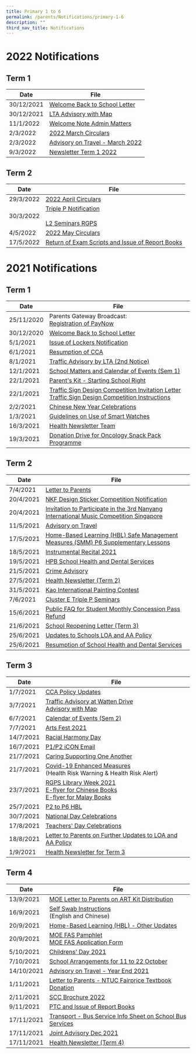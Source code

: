 ```yaml
---
title: Primary 1 to 6
permalink: /parents/Notifications/primary-1-6
description: ""
third_nav_title: Notifications
---
```

# 2022 Notifications
## Term 1


| Date | File | 
| -------- | -------- |
| 30/12/2021     | [Welcome Back to School Letter](https://rafflesgirlspri.moe.edu.sg/qql/slot/u451/Notifications/2022/P1-6/Term%201/RGPS_N22_G_001_Welcome%20back%20to%20school_COEcleared.pdf)  | 
|30/12/2021| [LTA Advisory with Map](https://rafflesgirlspri.moe.edu.sg/qql/slot/u451/Notifications/2022/P1-6/Term%201/LTA%20Advisory%20with%20map_%20Dec%202021.pdf)|
|11/1/2022| [Welcome Note Admin Matters](https://rafflesgirlspri.moe.edu.sg/qql/slot/u451/Notifications/2022/P1-6/Term%201/RGPS_N22_G_002%20Ps%20Welcome%20Note%20%20Admin%20Matters.pdf)|
|2/3/2022| [2022 March Circulars](https://rafflesgirlspri.moe.edu.sg/qql/slot/u451/Notifications/2022/P1-6/Term%201/RGPS_N22_G_007_2022%20MARCH%20CIRCULARS.pdf)|
|2/3/2022| [Advisory on Travel - March 2022](https://rafflesgirlspri.moe.edu.sg/qql/slot/u451/Notifications/2022/P1-6/Term%201/Advisory%20on%20Travel%20-%20March%202022.pdf)|
|9/3/2022| [Newsletter Term 1 2022](https://rafflesgirlspri.moe.edu.sg/qql/slot/u451/Notifications/2022/P1-6/Term%201/Newsletter%20Term%201%202022.pdf)|

## Term 2


| Date | File | 
| -------- | -------- | 
| 29/3/2022   | [2022 April Circulars](https://rafflesgirlspri.moe.edu.sg/qql/slot/u451/Notifications/2022/P1-6/Term%202/RGPS_N22_G_011_Apr%20PG%20all%20levels.pdf) | 
| 30/3/2022| [Triple P Notification](https://rafflesgirlspri.moe.edu.sg/qql/slot/u451/Notifications/2022/P1-6/Term%202/RGPSN22G012_Triple%20P%20Notification.pdf)<br><br> [L2 Seminars RGPS](https://rafflesgirlspri.moe.edu.sg/qql/slot/u451/Notifications/2022/P1-6/Term%202/L2%20Seminars%20RGPS.pdf)|
|4/5/2022| [2022 May Circulars](https://rafflesgirlspri.moe.edu.sg/qql/slot/u451/Notifications/2022/P1-6/Term%202/RGPS_N22_G_013_May%20PG%20all%20levels.pdf)|
|17/5/2022| [Return of Exam Scripts and Issue of Report Books](https://rafflesgirlspri.moe.edu.sg/qql/slot/u451/Notifications/2022/P1-6/Term%202/RGPS_N22G014_Return%20of%20Exam%20Scripts%20%20Issue%20of%20Report%20Books.pdf)|

# 2021 Notifications
## Term 1


| Date | File | 
| -------- | -------- | 
| 25/11/2020   | Parents Gateway Broadcast: <br>[Registration of PayNow](https://rafflesgirlspri.moe.edu.sg/qql/slot/u451/Notifications/2021/P1-6/Term%201/Parents%20Gateway%20Broadcast%20-%20PayNow%20final.docx) |
|30/12/2020| [Welcome Back to School Letter](https://rafflesgirlspri.moe.edu.sg/qql/slot/u451/Notifications/2021/P1-6/Term%201/RGPS_N21_G_001%20Welcome%20Back%20to%20School.pdf)|
|5/1/2021| [Issue of Lockers Notification](https://rafflesgirlspri.moe.edu.sg/qql/slot/u451/Notifications/2021/P1-6/Term%201/RGPS_N20_G_002%20Issue%20of%20Lockers.pdf)|
6/1/2021| [Resumption of CCA](https://rafflesgirlspri.moe.edu.sg/qql/slot/u451/Notifications/2021/P1-6/Term%201/RGPS_N21_G003__%20Resumption%20of%20CCA.pdf)|
|8/1/2021| [Traffic Advisory by LTA (2nd Notice)](https://rafflesgirlspri.moe.edu.sg/qql/slot/u451/Notifications/2021/P1-6/Term%201/Traffic%20Advisory%20by%20LTA%202nd%20notice.pdf)|
|12/1/2021| [School Matters and Calendar of Events (Sem 1)](https://rafflesgirlspri.moe.edu.sg/qql/slot/u451/Notifications/2021/P1-6/Term%201/RGPS_N21_G_08%20School%20matters%20and%20calender%20of%20events%202021%20Semester%201.pdf)|
|22/1/2021| [Parent's Kit - Starting School Right](https://rafflesgirlspri.moe.edu.sg/qql/slot/u451/Notifications/2021/P1-6/Term%201/Parent%20Kit%20-%20Starting%20School%20Right%20Jan%202020.pdf)|
|22/1/2021| [Traffic Sign Design Competition Invitation Letter](https://rafflesgirlspri.moe.edu.sg/qql/slot/u451/Notifications/2021/P1-6/Term%201/RGPS_N21_G010_Traffic%20Sign%20Design%20Competition.pdf) <br> [Traffic  Sign Design Competition Instructions](https://rafflesgirlspri.moe.edu.sg/qql/slot/u451/Notifications/2021/P1-6/Term%201/Traffic%20Sign%20Design%20Competition.pdf)|
|2/2/2021| [Chinese New Year Celebrations](https://rafflesgirlspri.moe.edu.sg/qql/slot/u451/Notifications/2021/P1-6/Term%201/RGPS_N21_G013_Chinese%20New%20Year%20Celebration.pdf)|
|1/3/2021| [Guidelines on Use of Smart Watches](https://rafflesgirlspri.moe.edu.sg/qql/slot/u451/Notifications/2021/P1-6/Term%201/RGPS_N21_G_016%20Guidelines%20on%20Use%20of%20Smart%20Watches.pdf)|
|16/3/2021|[Health Newsletter Team](https://rafflesgirlspri.moe.edu.sg/qql/slot/u451/Notifications/2021/P1-6/Term%201/Health%20Newsletter%20Term%201%202021.pdf)|
19/3/2021|[Donation Drive for Oncology Snack Pack Programme](https://rafflesgirlspri.moe.edu.sg/qql/slot/u451/Notifications/2021/P1-6/Term%201/RGPS_N21_G_017_Donation%20Drive%20for%20Oncology%20Snack%20Pack%20Progamme.pdf)|

## Term 2


| Date |File | 
| -------- | -------- | 
| 7/4/2021   | [Letter to Parents](https://rafflesgirlspri.moe.edu.sg/qql/slot/u451/Notifications/2021/P1-6/Term%202/Letter%20to%20parents%20RGPS.pdf) | 
|20/4/2021| [NKF Design Sticker Competition Notification](https://rafflesgirlspri.moe.edu.sg/qql/slot/u451/Notifications/2021/P1-6/Term%202/RGPS_N21_G_021%20NKF_Sticker_Design_Competition_Notification.pdf)|
20/4/2021| [Invitation to Participate in the 3rd Nanyang International Music Competition Singapore](https://rafflesgirlspri.moe.edu.sg/qql/slot/u451/Notifications/2021/P1-6/Term%202/RGPS_N21_G_022%20Invitation%20to%20Participate%20in%20the%203rd%20Nanyang%20International%20Music%20Competition%20Singapore.pdf)|
|11/5/2021| [Advisory on Travel](https://rafflesgirlspri.moe.edu.sg/qql/slot/u451/Notifications/2021/P1-6/Term%202/Appendix%203%20-%20Advisory%20on%20Travel.pdf)|
|17/5/2021| [Home-Based Learning (HBL) Safe Management Measures (SMM) P6 Supplementary Lessons](https://rafflesgirlspri.moe.edu.sg/qql/slot/u451/Notifications/2021/P1-6/Term%202/RGPS_N21_G028%20Home-Based%20Learning%20HBL%20Safe%20Management%20Measures%20SMM%20P6%20Supplementary%20Lessons.pdf)|
|18/5/2021| [Instrumental Recital 2021](https://rafflesgirlspri.moe.edu.sg/qql/slot/u451/Notifications/2021/P1-6/Term%202/RGPS_N21_G_026_Instrumental%20Recital%202021.pdf)|
|19/5/2021|[HPB School Health and Dental Services](https://rafflesgirlspri.moe.edu.sg/qql/slot/u451/Notifications/2021/P1-6/Term%202/19%20May%202021%20HPB%20School%20Health%20and%20School%20Dental%20Services.pdf)|
|21/5/2021| [Crime Advisory](https://rafflesgirlspri.moe.edu.sg/qql/slot/u451/Notifications/2021/P1-6/Term%202/Jun%202021%20crime%20advisory.pdf)|
|27/5/2021| [Health Newsletter (Term 2)](https://rafflesgirlspri.moe.edu.sg/qql/slot/u451/Notifications/2021/P1-6/Term%202/HEALTH%20NEWSLETTER%20Term%202%202021.pdf)|
|31/5/2021|[Kao International Painting Contest](https://rafflesgirlspri.moe.edu.sg/qql/slot/u451/Notifications/2021/P1-6/Term%202/RGPS_N21_G_029%20Kao%20International%20Painting%20Contest.pdf)|
|7/6/2021|[Cluster E Triple P Seminars](https://rafflesgirlspri.moe.edu.sg/qql/slot/u451/Notifications/2021/P1-6/Term%202/Cluster%20E%20Triple%20P%20Seminars.pdf)|
|15/6/2021| [Public FAQ for Student Monthly Concession Pass Refund](https://rafflesgirlspri.moe.edu.sg/qql/slot/u451/Notifications/2021/P1-6/Term%202/Public%20FAQ%20for%20Student%20Monthly%20Concession%20Pass%20Refund_Final.pdf)|
|21/6/2021|[School Reopening Letter (Term 3)](https://rafflesgirlspri.moe.edu.sg/qql/slot/u451/Notifications/2021/P1-6/Term%202/RGPS_N21_G031_T3%20Sch%20Reopening_21Jun.pdf)|
|25/6/2021| [Updates to Schools LOA and AA Policy](https://rafflesgirlspri.moe.edu.sg/qql/slot/u451/Notifications/2021/P1-6/Term%202/Updates%20to%20Schools%20LOA%20and%20AA%20Policy.pdf)|
|25/6/2021|[Resumption of School Health and Dental Services](https://rafflesgirlspri.moe.edu.sg/qql/slot/u451/Notifications/2021/P1-6/Term%202/RESUMPTION%20OF%20SCHOOL%20HEALTH%20AND%20DENTAL%20SERVICE.pdf)|

## Term 3



| Date | File | 
| -------- | -------- |
| 1/7/2021  | [CCA Policy Updates](https://rafflesgirlspri.moe.edu.sg/qql/slot/u451/Notifications/2021/P1-6/Term%203/RGPS_N21_G_018%20CCA%20Policy%20Updates.pdf) |
|3/7/2021| [Traffic Advisory at Watten Drive](https://rafflesgirlspri.moe.edu.sg/qql/slot/u451/Notifications/2021/P1-6/Term%203/RGPS_N21_G_032%20Traffic%20Advisory%20at%20Watten%20Drive.pdf)<br>[Advisory with Map](https://rafflesgirlspri.moe.edu.sg/qql/slot/u451/Notifications/2021/P1-6/Term%203/RGPS_N21_G_032%20RGPS%20Advisory%20with%20map_%20June%202021.pdf)|
|6/7/2021| [Calendar of Events (Sem 2)](https://rafflesgirlspri.moe.edu.sg/qql/slot/u451/Notifications/2021/P1-6/Term%203/RGPS_N21_G_033%20Calender%20of%20Events%20Sem%202%20-%206%20July.pdf)|
|7/7/2021| [Arts Fest 2021](https://rafflesgirlspri.moe.edu.sg/qql/slot/u451/Notifications/2021/P1-6/Term%203/RGPS_N21_G_034%20Arts%20Fest%202021.pdf)|
|14/7/2021| [Racial Harmony Day](https://rafflesgirlspri.moe.edu.sg/qql/slot/u451/Notifications/2021/P1-6/Term%203/Racial%20Harmony%20Day.pdf)|
|16/7/2021|[P1/P2 iCON Email](https://rafflesgirlspri.moe.edu.sg/qql/slot/u451/Notifications/2021/P1-6/Term%203/P1P2%20iCON%20EMAIL.pdf)|
|21/7/2021| [Caring Supporting One Another](https://rafflesgirlspri.moe.edu.sg/qql/slot/u451/Notifications/2021/P1-6/Term%203/RGPS_N21_G_41%20Caring%20%20Supporting%20One%20Another.pdf)|
|21/7/2021| [Covid-19 Enhanced Measures](https://rafflesgirlspri.moe.edu.sg/qql/slot/u451/Notifications/2021/P1-6/Term%203/RGPS_N21_G_42%20Covid-19%20Enhanced%20Measures%20-%20Health%20Risk%20Warning_Health%20Risk%20Alert.pdf)<br>(Health Risk Warning & Health Risk Alert)|
|23/7/2021|[RGPS Library Week 2021](https://rafflesgirlspri.moe.edu.sg/qql/slot/u451/Notifications/2021/P1-6/Term%203/RGPS_N21_G_040_RGPS%20Library%20Week%202021.pdf)<br>[E-flyer for Chinese Books](https://rafflesgirlspri.moe.edu.sg/qql/slot/u451/Notifications/2021/P1-6/Term%203/E-flyer%20for%20Chinese%20Books.pdf)<br>[E-flyer for Malay Books](https://rafflesgirlspri.moe.edu.sg/qql/slot/u451/Notifications/2021/P1-6/Term%203/E-flyer%20for%20Malay%20Books.pdf)|
|25/7/2021|[P2 to P6 HBL](https://rafflesgirlspri.moe.edu.sg/qql/slot/u451/Notifications/2021/P1-6/Term%203/P2%20to%20P6%20HBL.pdf)|
|30/7/2021|[National Day Celebrations](https://rafflesgirlspri.moe.edu.sg/qql/slot/u451/Notifications/2021/P1-6/Term%203/RGPS_N21_G_44%20National%20Day%20Celebration%202021.pdf)|
|17/8/2021|[Teachers' Day Celebrations](https://rafflesgirlspri.moe.edu.sg/qql/slot/u451/Notifications/2021/P1-6/Term%203/TEACHERS%20DAY%20CELEBRATION.pdf)|
|18/8/2021|[Letter to Parents on Further Updates to LOA and AA Policy](https://rafflesgirlspri.moe.edu.sg/qql/slot/u451/Notifications/2021/P1-6/Term%203/Attachment%201%20-%20Letter%20to%20Parents%20on%20Further%20Updates%20to%20LOA%20AA%20Policy.pdf)|
|1/9/2021|[Health Newsletter for Term 3](https://rafflesgirlspri.moe.edu.sg/qql/slot/u451/Notifications/2021/P1-6/Term%203/Health%20Newsletter%20for%20Term%203.pdf)|

## Term 4



| Date| File| 
| -------- | -------- | 
| 13/9/2021 | [MOE Letter to Parents on ART Kit Distribution](https://rafflesgirlspri.moe.edu.sg/qql/slot/u451/Notifications/2021/P1-6/Term%204/MOE%20Letter%20to%20Parents%20for%20ART%20Kit%20Distribution.pdf)|
|16/9/2021| [Self Swab Instructions](https://rafflesgirlspri.moe.edu.sg/qql/slot/u451/Notifications/2021/P1-6/Term%204/RGPSN21G051%20Self%20Swab%20Instructions%20EnglishChinese.pdf) <br> (English and Chinese)| 
|20/9/2021|[Home-Based Learning (HBL) - Other Updates](https://rafflesgirlspri.moe.edu.sg/qql/slot/u451/Notifications/2021/P1-6/Term%204/RGPS_N21_G52_T4%20Home-Based%20Learning%20HBL%20%20other%20updates.pdf)|
|20/9/2021| [MOE FAS Pamphlet](https://rafflesgirlspri.moe.edu.sg/qql/slot/u451/Notifications/2021/P1-6/Term%204/MOE_FAS_Pamphlet_2022.pdf)<br>[MOE FAS Application Form](https://rafflesgirlspri.moe.edu.sg/qql/slot/u451/Notifications/2021/P1-6/Term%204/MOE%20FAS%20Application%20Form.pdf)|
|5/10/2021| [Childrens' Day 2021](https://rafflesgirlspri.moe.edu.sg/qql/slot/u451/Notifications/2021/P1-6/Term%204/RGPS_N21_G056_Childrens%20Day%202021.pdf)|
|7/10/2021|[School Arrangements for 11 to 22 October](https://rafflesgirlspri.moe.edu.sg/qql/slot/u451/Notifications/2021/P1-6/Term%204/RGPS_N21_G_057%20School%20Arrangements%20for%2011%20to%2022%20October.pdf)|
|14/10/2021| [Advisory on Travel - Year End 2021](https://rafflesgirlspri.moe.edu.sg/qql/slot/u451/Notifications/2021/P1-6/Term%204/Advisory%20on%20Travel%20-%20Year%20End%202021.pdf)|
|1/11/2021| [Letter to Parents - NTUC Fairprice Textbook Donation](https://rafflesgirlspri.moe.edu.sg/qql/slot/u451/Notifications/2021/P1-6/Term%204/Letter%20to%20parents%20NTUC%20Fairprice%20Textbook%20Donation.pdf)|
|2/11/2021|[SCC Brochure 2022](https://rafflesgirlspri.moe.edu.sg/qql/slot/u451/Notifications/2021/P1-6/Term%204/RGPS_N21_G_061%20SCC%20Brochure%202022RGPS%20Final.pdf)|
|9/11/2021|[PTC and Issue of Report Books](https://rafflesgirlspri.moe.edu.sg/qql/slot/u451/Notifications/2021/P1-6/Term%204/RGPS_N21_G_060%20PTC%20and%20issue%20of%20report%20books.pdf)|
|17/11/2021|[Transport - Bus Service Info Sheet on School Bus Services](https://rafflesgirlspri.moe.edu.sg/qql/slot/u451/Notifications/2021/P1-6/Term%204/Transport%20-%20Bus%20service%20info%20sheet%20on%20school%20bus%20services.pdf)|
|17/11/2021|[Joint Advisory Dec 2021](https://rafflesgirlspri.moe.edu.sg/qql/slot/u451/Notifications/2021/P1-6/Term%204/Joint%20Advisory%20Dec%202021.pdf)|
|17/11/2021| [Health Newsletter (Term 4)](https://rafflesgirlspri.moe.edu.sg/qql/slot/u451/Notifications/2021/P1-6/Term%204/HEALTH%20NEWSLETTER%20T4%202021.pdf)|

